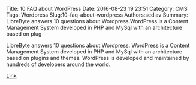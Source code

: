 Title: 10 FAQ about WordPress
Date: 2016-08-23 19:23:51
Category: CMS
Tags: Wordpress
Slug:10-faq-about-wordpress
Authors:sedlav
Summary: LibreByte answers 10 questions about Wordpress.WordPress is a Content Management System developed in PHP and MySql with an architecture based on plug

LibreByte answers 10 questions about Wordpress.
WordPress is a Content Management System developed in PHP and MySql with an architecture based on plugins and themes. WordPress is developed and maintained by hundreds of developers around the world.

[Link](http://www.librebyte.net/en/cms/10-questions-and-answers-about-wordpress/)
